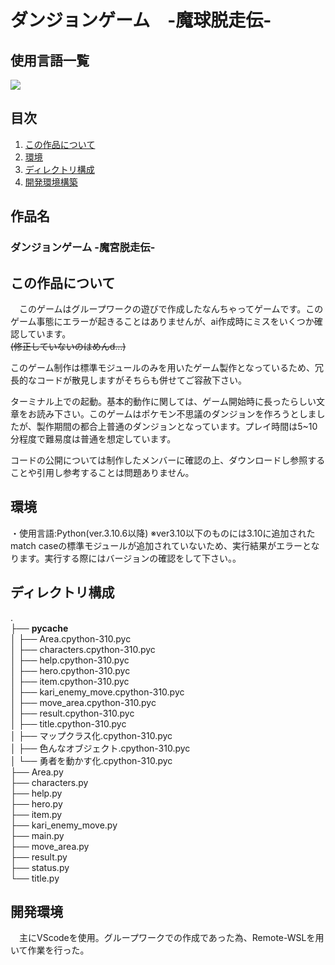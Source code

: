 # **ダンジョンゲーム　-魔球脱走伝-**

## 使用言語一覧
 <img src="https://img.shields.io/badge/-Python-F2C63C.svg?logo=python&style=for-the-badge">  
 
## 目次

1. [この作品について](#この作品について)
2. [環境](#環境)
3. [ディレクトリ構成](#ディレクトリ構成)
4. [開発環境構築](#開発環境構築)
   
## 作品名
 ### ダンジョンゲーム -魔宮脱走伝- 
 ## この作品について
　このゲームはグループワークの遊びで作成したなんちゃってゲームです。このゲーム事態にエラーが起きることはありませんが、ai作成時にミスをいくつか確認しています。  
 ~~(修正していないのはめんd...)~~  

 このゲーム制作は標準モジュールのみを用いたゲーム製作となっているため、冗長的なコードが散見しますがそちらも併せてご容赦下さい。  

  ターミナル上での起動。基本的動作に関しては、ゲーム開始時に長ったらしい文章をお読み下さい。このゲームはポケモン不思議のダンジョンを作ろうとしましたが、製作期間の都合上普通のダンジョンとなっています。プレイ時間は5~10分程度で難易度は普通を想定しています。  

  コードの公開については制作したメンバーに確認の上、ダウンロードし参照することや引用し参考することは問題ありません。  

## 環境  
・使用言語:Python(ver.3.10.6以降)
※ver3.10以下のものには3.10に追加されたmatch caseの標準モジュールが追加されていないため、実行結果がエラーとなります。実行する際にはバージョンの確認をして下さい。。    
     
## ディレクトリ構成
.  
├── __pycache__  
│   ├── Area.cpython-310.pyc  
│   ├── characters.cpython-310.pyc  
│   ├── help.cpython-310.pyc  
│   ├── hero.cpython-310.pyc  
│   ├── item.cpython-310.pyc  
│   ├── kari_enemy_move.cpython-310.pyc  
│   ├── move_area.cpython-310.pyc  
│   ├── result.cpython-310.pyc  
│   ├── title.cpython-310.pyc  
│   ├── マップクラス化.cpython-310.pyc  
│   ├── 色んなオブジェクト.cpython-310.pyc  
│   └── 勇者を動かす化.cpython-310.pyc  
├── Area.py  
├── characters.py  
├── help.py  
├── hero.py  
├── item.py  
├── kari_enemy_move.py  
├── main.py  
├── move_area.py  
├── result.py  
├── status.py  
└── title.py  

## 開発環境
　主にVScodeを使用。グループワークでの作成であった為、Remote-WSLを用いて作業を行った。
 
